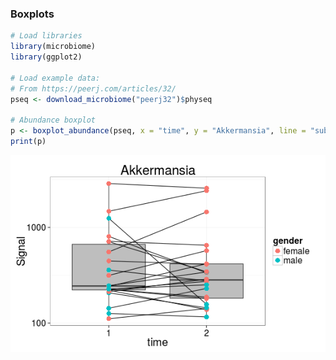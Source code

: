 ### Boxplots


```r
# Load libraries
library(microbiome)
library(ggplot2)

# Load example data:
# From https://peerj.com/articles/32/
pseq <- download_microbiome("peerj32")$physeq

# Abundance boxplot
p <- boxplot_abundance(pseq, x = "time", y = "Akkermansia", line = "subject", color = "gender")
print(p)
```

![plot of chunk boxplot-example](figure/boxplot-example-1.png) 
